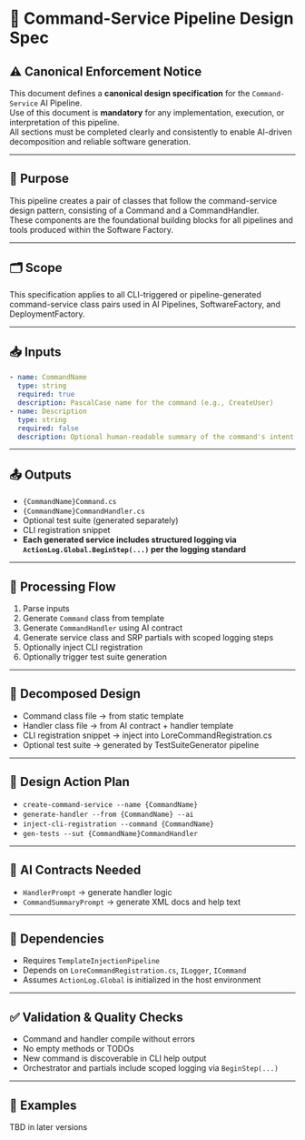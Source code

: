 # 🧠 Command-Service Pipeline Design Spec

## ⚠ Canonical Enforcement Notice
This document defines a **canonical design specification** for the `Command-Service` AI Pipeline.  
Use of this document is **mandatory** for any implementation, execution, or interpretation of this pipeline.  
All sections must be completed clearly and consistently to enable AI-driven decomposition and reliable software generation.

---

## 📘 Purpose
This pipeline creates a pair of classes that follow the command-service design pattern, consisting of a Command and a CommandHandler.  
These components are the foundational building blocks for all pipelines and tools produced within the Software Factory.

---

## 🗂 Scope
This specification applies to all CLI-triggered or pipeline-generated command-service class pairs used in AI Pipelines, SoftwareFactory, and DeploymentFactory.

---

## 📥 Inputs
```yaml
- name: CommandName
  type: string
  required: true
  description: PascalCase name for the command (e.g., CreateUser)
- name: Description
  type: string
  required: false
  description: Optional human-readable summary of the command's intent
```

---

## 📤 Outputs
- `{CommandName}Command.cs`
- `{CommandName}CommandHandler.cs`
- Optional test suite (generated separately)
- CLI registration snippet
- **Each generated service includes structured logging via `ActionLog.Global.BeginStep(...)` per the logging standard**

---

## 🔁 Processing Flow
1. Parse inputs
2. Generate `Command` class from template
3. Generate `CommandHandler` using AI contract
4. Generate service class and SRP partials with scoped logging steps
5. Optionally inject CLI registration
6. Optionally trigger test suite generation

---

## 🔧 Decomposed Design
- Command class file → from static template
- Handler class file → from AI contract + handler template
- CLI registration snippet → inject into LoreCommandRegistration.cs
- Optional test suite → generated by TestSuiteGenerator pipeline

---

## 🚀 Design Action Plan
- `create-command-service --name {CommandName}`
- `generate-handler --from {CommandName} --ai`
- `inject-cli-registration --command {CommandName}`
- `gen-tests --sut {CommandName}CommandHandler`

---

## 🤖 AI Contracts Needed
- `HandlerPrompt` → generate handler logic
- `CommandSummaryPrompt` → generate XML docs and help text

---

## 🔗 Dependencies
- Requires `TemplateInjectionPipeline`
- Depends on `LoreCommandRegistration.cs`, `ILogger`, `ICommand`
- Assumes `ActionLog.Global` is initialized in the host environment

---

## ✅ Validation & Quality Checks
- Command and handler compile without errors
- No empty methods or TODOs
- New command is discoverable in CLI help output
- Orchestrator and partials include scoped logging via `BeginStep(...)`

---

## 🧪 Examples
TBD in later versions
